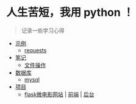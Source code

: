 ﻿#             人生苦短，我用 python ！

> 记录一些学习心得

* [示例](/example)
	- [requests](/example/requests)
* [笔记](/notes)
	- [文件操作](/notes/lean_files.md)
* [数据库](/db)
	- [mysql](/db/mysql/)
* [项目](/project)
	- [flask微电影网站](/project/flask_movie_web) | [前端](http://139.199.99.154:9001/1/) | [后台](http://139.199.99.154:9001/admin/login/)
